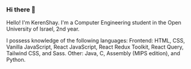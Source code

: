 ### Hi there 👋

Hello! I'm KerenShay. I'm a Computer Engineering student in the Open University of Israel, 2nd year. 

I possess knowledge of the following languages:
Frontend: HTML, CSS, Vanilla JavaScript, React JavaScript, React Redux Toolkit, React Query, Tailwind CSS, and Sass.
Other: Java, C, Assembly (MIPS edition), and Python.

<!--
**KerenShay877/KerenShay877** is a ✨ _special_ ✨ repository because its `README.md` (this file) appears on your GitHub profile.

Here are some ideas to get you started:
  
- 🔭 I’m currently working on ...
- 🌱 I’m currently learning ...
- 👯 I’m looking to collaborate on ...
- 🤔 I’m looking for help with ...
- 💬 Ask me about ...
- 📫 How to reach me: ...
- 😄 Pronouns: ...
- ⚡ Fun fact: ...
-->
